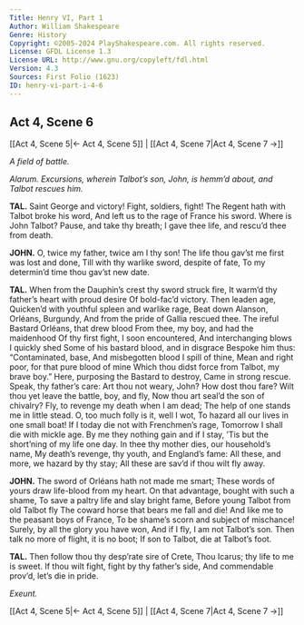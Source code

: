 ```yaml
---
Title: Henry VI, Part 1
Author: William Shakespeare
Genre: History
Copyright: ©2005-2024 PlayShakespeare.com. All rights reserved.
License: GFDL License 1.3
License URL: http://www.gnu.org/copyleft/fdl.html
Version: 4.3
Sources: First Folio (1623)
ID: henry-vi-part-i-4-6
---
```


## Act 4, Scene 6
[[Act 4, Scene 5|← Act 4, Scene 5]] | [[Act 4, Scene 7|Act 4, Scene 7 →]]

*A field of battle.*

*Alarum. Excursions, wherein Talbot’s son, John, is hemm’d about, and Talbot rescues him.*

**TAL.**
Saint George and victory! Fight, soldiers, fight!
The Regent hath with Talbot broke his word,
And left us to the rage of France his sword.
Where is John Talbot? Pause, and take thy breath;
I gave thee life, and rescu’d thee from death.

**JOHN.**
O, twice my father, twice am I thy son!
The life thou gav’st me first was lost and done,
Till with thy warlike sword, despite of fate,
To my determin’d time thou gav’st new date.

**TAL.**
When from the Dauphin’s crest thy sword struck fire,
It warm’d thy father’s heart with proud desire
Of bold-fac’d victory. Then leaden age,
Quicken’d with youthful spleen and warlike rage,
Beat down Alanson, Orléans, Burgundy,
And from the pride of Gallia rescued thee.
The ireful Bastard Orléans, that drew blood
From thee, my boy, and had the maidenhood
Of thy first fight, I soon encountered,
And interchanging blows I quickly shed
Some of his bastard blood, and in disgrace
Bespoke him thus: “Contaminated, base,
And misbegotten blood I spill of thine,
Mean and right poor, for that pure blood of mine
Which thou didst force from Talbot, my brave boy.”
Here, purposing the Bastard to destroy,
Came in strong rescue. Speak, thy father’s care:
Art thou not weary, John? How dost thou fare?
Wilt thou yet leave the battle, boy, and fly,
Now thou art seal’d the son of chivalry?
Fly, to revenge my death when I am dead;
The help of one stands me in little stead.
O, too much folly is it, well I wot,
To hazard all our lives in one small boat!
If I today die not with Frenchmen’s rage,
Tomorrow I shall die with mickle age.
By me they nothing gain and if I stay,
’Tis but the short’ning of my life one day.
In thee thy mother dies, our household’s name,
My death’s revenge, thy youth, and England’s fame:
All these, and more, we hazard by thy stay;
All these are sav’d if thou wilt fly away.

**JOHN.**
The sword of Orléans hath not made me smart;
These words of yours draw life-blood from my heart.
On that advantage, bought with such a shame,
To save a paltry life and slay bright fame,
Before young Talbot from old Talbot fly
The coward horse that bears me fall and die!
And like me to the peasant boys of France,
To be shame’s scorn and subject of mischance!
Surely, by all the glory you have won,
And if I fly, I am not Talbot’s son.
Then talk no more of flight, it is no boot;
If son to Talbot, die at Talbot’s foot.

**TAL.**
Then follow thou thy desp’rate sire of Crete,
Thou Icarus; thy life to me is sweet.
If thou wilt fight, fight by thy father’s side,
And commendable prov’d, let’s die in pride.

*Exeunt.*

[[Act 4, Scene 5|← Act 4, Scene 5]] | [[Act 4, Scene 7|Act 4, Scene 7 →]]